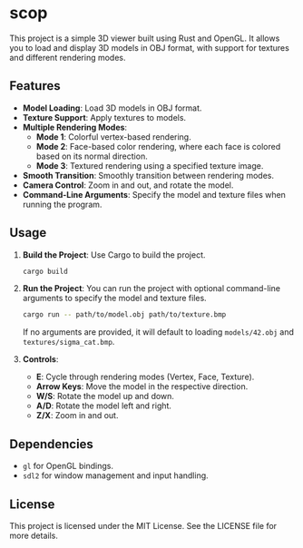 # scop

This project is a simple 3D viewer built using Rust and OpenGL. It allows you to load and display 3D models in OBJ format, with support for textures and different rendering modes.

## Features

- **Model Loading**: Load 3D models in OBJ format.
- **Texture Support**: Apply textures to models.
- **Multiple Rendering Modes**:
  - **Mode 1**: Colorful vertex-based rendering.
  - **Mode 2**: Face-based color rendering, where each face is colored based on its normal direction.
  - **Mode 3**: Textured rendering using a specified texture image.
- **Smooth Transition**: Smoothly transition between rendering modes.
- **Camera Control**: Zoom in and out, and rotate the model.
- **Command-Line Arguments**: Specify the model and texture files when running the program.


## Usage

1. **Build the Project**: Use Cargo to build the project.
   ```bash
   cargo build
   ```

2. **Run the Project**: You can run the project with optional command-line arguments to specify the model and texture files.
   ```bash
   cargo run -- path/to/model.obj path/to/texture.bmp
   ```

   If no arguments are provided, it will default to loading `models/42.obj` and `textures/sigma_cat.bmp`.

3. **Controls**:
   - **E**: Cycle through rendering modes (Vertex, Face, Texture).
   - **Arrow Keys**: Move the model in the respective direction.
   - **W/S**: Rotate the model up and down.
   - **A/D**: Rotate the model left and right.
   - **Z/X**: Zoom in and out.

## Dependencies

- `gl` for OpenGL bindings.
- `sdl2` for window management and input handling.

## License

This project is licensed under the MIT License. See the LICENSE file for more details.